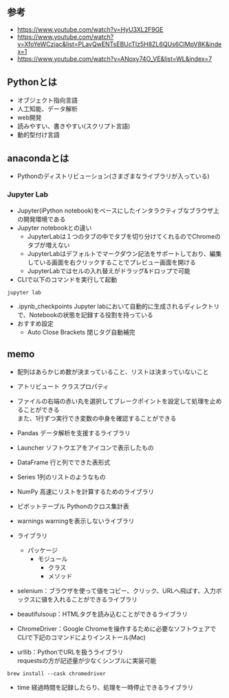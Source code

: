 ## 参考
- https://www.youtube.com/watch?v=HyU3XL2F9GE
- https://www.youtube.com/watch?v=XfoYeWCzjac&list=PLavQwENTsEBUcTIz5H8ZL6QUs6ClMpV8K&index=1
- https://www.youtube.com/watch?v=ANoxy74O_VE&list=WL&index=7

## Pythonとは
- オブジェクト指向言語
- 人工知能、データ解析
- web開発
- 読みやすい、書きやすい(スクリプト言語)
- 動的型付け言語

## anacondaとは
- Pythonのディストリビューション(さまざまなライブラリが入っている)

### Jupyter Lab
- Jupyter(iPython notebook)をベースにしたインタラクティブなブラウザ上の開発環境である
- Jupyter notebookとの違い
	- JupyterLabは１つのタブの中でタブを切り分けてくれるのでChromeのタブが増えない
	- JupyterLabはデフォルトでマークダウン記法をサポートしており、編集している画面を右クリックすることでプレビュー画面を開ける
	- JupyterLabではセルの入れ替えがドラッグ&ドロップで可能
- CLIで以下のコマンドを実行して起動
```
jupyter lab
```
- .ipynb_checkpoints Jupyter labにおいて自動的に生成されるディレクトリで、Notebookの状態を記録する役割を持っている
- おすすめ設定
	- Auto Close Brackets 閉じタグ自動補完

## memo
- 配列はあらかじめ数が決まっていること、リストは決まっていないこと
- アトリビュート クラスプロパティ
- ファイルの右端の赤い丸を選択してブレークポイントを設定して処理を止めることができる  
	また、1行ずつ実行でき変数の中身を確認することができる
- Pandas データ解析を支援するライブラリ
- Launcher ソフトウエアをアイコンで表示したもの
- DataFrame 行と列でできた表形式
- Series 1列のリストのようなもの
- NumPy 高速にリストを計算するためのライブラリ
- ピボットテーブル Pythonのクロス集計表
- warnings warningを表示しないライブラリ

- ライブラリ
	- パッケージ
		- モジュール
			- クラス
			- メソッド
- selenium：ブラウザを使って値をコピー、クリック、URLへ飛ばす、入力ボックスに値を入れることができるライブラリ
- beautifulsoup：HTMLタグを読み込むことができるライブラリ
- ChromeDriver：Google Chromeを操作するために必要なソフトウェアでCLIで下記のコマンドによりインストール(Mac)
- urllib：PythonでURLを扱うライブラリ  
	requestsの方が記述量が少なくシンプルに実装可能
```
brew install --cask chromedriver
```
- time 経過時間を記録したらり、処理を一時停止できるライブラリ